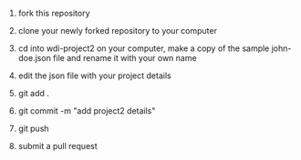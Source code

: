 1. fork this repository

2. clone your newly forked repository to your computer

3. cd into wdi-project2 on your computer, make a copy of the sample john-doe.json file and rename it with your own name

4. edit the json file with your project details

5. git add .

6. git commit -m "add project2 details"

7. git push

8. submit a pull request
